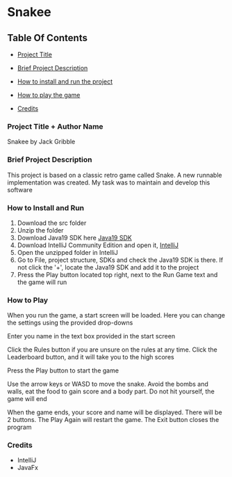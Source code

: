 
# Snakee

  

## Table Of Contents

  

- [Project Title](#project-title--author-name)

- [Brief Project Description](#brief-project-description)

- [How to install and run the project](#how-to-install-and-run)

- [How to play the game](#how-to-play)

- [Credits](#credits)

  

### Project Title + Author Name

Snakee by Jack Gribble

### Brief Project Description
This project is based on a classic retro game called Snake. A new runnable implementation was created. My task was to maintain and develop this software
  

### How to Install and Run
 1. Download the src folder
 2. Unzip the folder
 3. Download Java19 SDK here [Java19 SDK](https://www.oracle.com/uk/java/technologies/downloads/#jdk19)
 4. Download IntelliJ Community Edition and open it, [IntelliJ](https://www.jetbrains.com/idea/download/#section=windows)
 5. Open the unzipped folder in IntelliJ
 6. Go to File, project structure, SDKs and check the Java19 SDK is there. If not click the '+', locate the Java19 SDK and add it to the project
7. Press the Play button located top right, next to the Run Game text and the game will run

  

### How to Play
When you run the game, a start screen will be loaded. Here you can change the settings using the provided drop-downs

Enter you name in the text box provided in the start screen

Click the Rules button if you are unsure on the rules at any time.
Click the Leaderboard button, and it will take you to the high scores

Press the Play button to start the game

Use the arrow keys or WASD to move the snake. Avoid the bombs and walls, eat the food to gain score and a body part. Do not hit yourself, the game will end

When the game ends, your score and name will be displayed. There will be 2 buttons.
The Play Again will restart the game.
The Exit button closes the program

### Credits
* IntelliJ
* JavaFx
